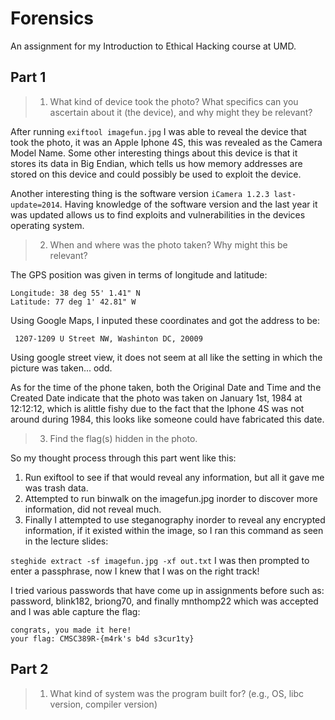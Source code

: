 # Forensics
An assignment for my Introduction to Ethical Hacking course at UMD.

## Part 1

>1. What kind of device took the photo? What specifics can you ascertain about it (the device), and why might they be relevant?

After running ```exiftool imagefun.jpg``` I was able to reveal the device that took the photo, it was an Apple Iphone 4S, this was revealed as the Camera Model Name. Some other interesting things about this device is that it stores its data in Big Endian, which tells us how memory addresses are stored on this device and could possibly be used to exploit the device. 

Another interesting thing is the software version ```iCamera 1.2.3 last-update=2014```. Having knowledge of the software version and the last year it was updated allows us to find exploits and vulnerabilities in the devices operating system. 

>2. When and where was the photo taken? Why might this be relevant?

The GPS position was given in terms of longitude and latitude:

```
Longitude: 38 deg 55' 1.41" N
Latitude: 77 deg 1' 42.81" W
```
Using Google Maps, I inputed these coordinates and got the address to be:

``` 1207-1209 U Street NW, Washinton DC, 20009```

Using google street view, it does not seem at all like the setting in which the picture was taken... odd.

As for the time of the phone taken, both the Original Date and Time and the Created Date indicate that the photo was taken on January 1st, 1984 at 12:12:12, which is alittle fishy due to the fact that the Iphone 4S was not around during 1984, this looks like someone could have fabricated this date.

>3. Find the flag(s) hidden in the photo.

So my thought process through this part went like this:

1. Run exiftool to see if that would reveal any information, but all it gave me was trash data. 
2. Attempted to run binwalk on the imagefun.jpg inorder to discover more information, did not reveal much.
3. Finally I attempted to use steganography inorder to reveal any encrypted information, if it existed within the image, so I ran this command as seen in the lecture slides: 

```steghide extract -sf imagefun.jpg -xf out.txt```
I was then prompted to enter a passphrase, now I knew that I was on the right track!

I tried various passwords that have come up in assignments before such as:
password, blink182, briong70, and finally mnthomp22 which was accepted and I was able capture the flag:

```
congrats, you made it here!
your flag: CMSC389R-{m4rk's b4d s3cur1ty}
```

## Part 2

>1. What kind of system was the program built for? (e.g., OS, libc version, compiler version)


